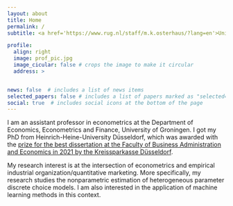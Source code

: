 ```yaml
---
layout: about
title: Home
permalink: /
subtitle: <a href='https://www.rug.nl/staff/m.k.osterhaus/?lang=en'>University of Groningen</a> | Department of Economics, Econometrics and Finance 

profile:
  align: right
  image: prof_pic.jpg
  image_cicular: false # crops the image to make it circular
  address: >


news: false  # includes a list of news items
selected_papers: false # includes a list of papers marked as "selected={true}"
social: true  # includes social icons at the bottom of the page
---
```


I am an assistant professor in econometrics at the Department of Economics, Econometrics and Finance, University of Groningen. I got my PhD from Heinrich-Heine-University Düsseldorf, which was awarded with the [prize for the best dissertation at the Faculty of Business Administration and Economics in 2021 by the Kreissparkasse Düsseldorf](https://www.hhu.de/en/news-article/page?tx_news_pi1%5Bnews%5D=35660&cHash=a1027189334451aa2ca4f4cb22909f3f).

My research interest is at the intersection of econometrics and empirical industrial organization/quantitative marketing. More specifically, my research studies the nonparametric estimation of heterogeneous parameter discrete choice models. I am also interested in the application of machine learning methods in this context.

